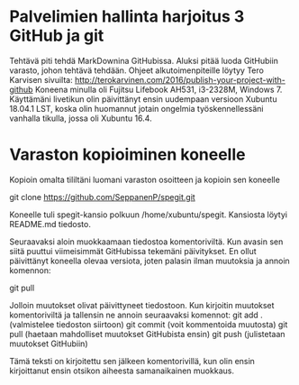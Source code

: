 # Palvelimien hallinta harjoitus 3 GitHub ja git
Tehtävä piti tehdä MarkDownina GitHubissa. Aluksi pitää luoda GitHubiin varasto, johon tehtävä tehdään. Ohjeet alkutoimenpiteille löytyy Tero Karvisen sivuilta:
http://terokarvinen.com/2016/publish-your-project-with-github
Koneena minulla oli Fujitsu Lifebook  AH531, i3-2328M, Windows 7. Käyttämäni livetikun olin päivittänyt ensin uudempaan versioon Xubuntu 18.04.1 LST, koska olin huomannut jotain ongelmia työskennellessäni vanhalla tikulla, jossa oli Xubuntu 16.4.

# Varaston kopioiminen koneelle
Kopioin omalta tililtäni luomani varaston osoitteen ja kopioin sen koneelle

 git clone https://github.com/SeppanenP/spegit.git

Koneelle tuli spegit-kansio polkuun /home/xubuntu/spegit. Kansiosta löytyi README.md tiedosto.

Seuraavaksi aloin muokkaamaan tiedostoa komentoriviltä. Kun avasin sen siitä puuttui viimeisimmät GitHubissa tekemäni päivitykset. En ollut päivittänyt koneella olevaa versiota, joten palasin ilman muutoksia ja annoin komennon:

 git pull

Jolloin muutokset olivat päivittyneet tiedostoon. Kun kirjoitin muutokset komentoriviltä ja tallensin ne annoin seuraavaksi komennot:
 git add . (valmistelee tiedoston siirtoon)
 git commit (voit kommentoida muutosta)
 git pull (haetaan mahdolliset muutokset GitHubista ensin)
 git push (julistetaan muutokset GitHubiin)

Tämä teksti on kirjoitettu sen jälkeen komentorivillä, kun olin ensin kirjoittanut ensin otsikon aiheesta samanaikainen muokkaus.


